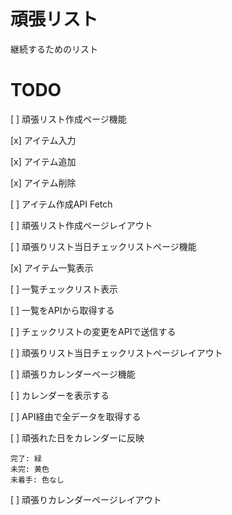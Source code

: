 # 頑張リスト

継続するためのリスト

# TODO

[ ] 頑張リスト作成ページ機能

  [x] アイテム入力

  [x] アイテム追加

  [x] アイテム削除

  [ ] アイテム作成API Fetch

[ ] 頑張リスト作成ページレイアウト

[ ] 頑張りリスト当日チェックリストページ機能

  [x] アイテム一覧表示

  [ ] 一覧チェックリスト表示

  [ ] 一覧をAPIから取得する

  [ ] チェックリストの変更をAPIで送信する

[ ] 頑張りリスト当日チェックリストページレイアウト

[ ] 頑張りカレンダーページ機能

  [ ] カレンダーを表示する

  [ ] API経由で全データを取得する

  [ ] 頑張れた日をカレンダーに反映

    完了: 緑
    未完: 黄色
    未着手: 色なし

[ ] 頑張りカレンダーページレイアウト
